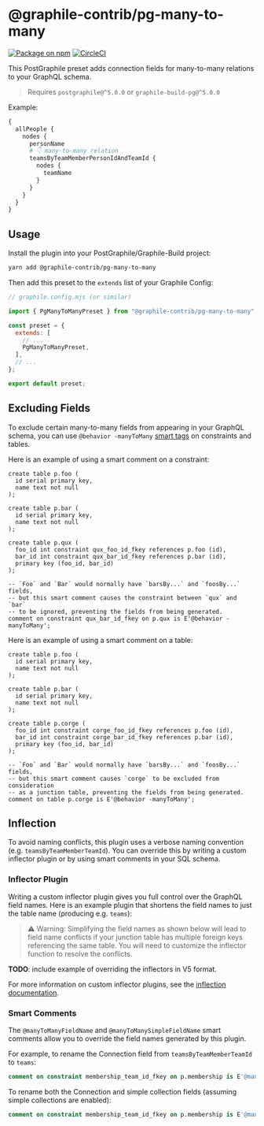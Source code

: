 # @graphile-contrib/pg-many-to-many

[![Package on npm](https://img.shields.io/npm/v/@graphile-contrib/pg-many-to-many.svg)](https://www.npmjs.com/package/@graphile-contrib/pg-many-to-many) [![CircleCI](https://circleci.com/gh/graphile-contrib/pg-many-to-many.svg?style=svg)](https://circleci.com/gh/graphile-contrib/pg-many-to-many)

This PostGraphile preset adds connection fields for many-to-many relations to your GraphQL schema.

> Requires `postgraphile@^5.0.0` or `graphile-build-pg@^5.0.0`

Example:

```graphql
{
  allPeople {
    nodes {
      personName
      # 👇 many-to-many relation
      teamsByTeamMemberPersonIdAndTeamId {
        nodes {
          teamName
        }
      }
    }
  }
}
```

## Usage

Install the plugin into your PostGraphile/Graphile-Build project:

```bash
yarn add @graphile-contrib/pg-many-to-many
```

Then add this preset to the `extends` list of your Graphile Config:

```js
// graphile.config.mjs (or similar)

import { PgManyToManyPreset } from "@graphile-contrib/pg-many-to-many";

const preset = {
  extends: [
    // ...
    PgManyToManyPreset,
  ],
  // ...
};

export default preset;
```

## Excluding Fields

To exclude certain many-to-many fields from appearing in your GraphQL schema, you can use `@behavior -manyToMany` [smart tags](https://postgraphile.org/postgraphile/next/smart-tags) on constraints and tables.

Here is an example of using a smart comment on a constraint:

```
create table p.foo (
  id serial primary key,
  name text not null
);

create table p.bar (
  id serial primary key,
  name text not null
);

create table p.qux (
  foo_id int constraint qux_foo_id_fkey references p.foo (id),
  bar_id int constraint qux_bar_id_fkey references p.bar (id),
  primary key (foo_id, bar_id)
);

-- `Foo` and `Bar` would normally have `barsBy...` and `foosBy...` fields,
-- but this smart comment causes the constraint between `qux` and `bar`
-- to be ignored, preventing the fields from being generated.
comment on constraint qux_bar_id_fkey on p.qux is E'@behavior -manyToMany';
```

Here is an example of using a smart comment on a table:

```
create table p.foo (
  id serial primary key,
  name text not null
);

create table p.bar (
  id serial primary key,
  name text not null
);

create table p.corge (
  foo_id int constraint corge_foo_id_fkey references p.foo (id),
  bar_id int constraint corge_bar_id_fkey references p.bar (id),
  primary key (foo_id, bar_id)
);

-- `Foo` and `Bar` would normally have `barsBy...` and `foosBy...` fields,
-- but this smart comment causes `corge` to be excluded from consideration
-- as a junction table, preventing the fields from being generated.
comment on table p.corge is E'@behavior -manyToMany';
```

## Inflection

To avoid naming conflicts, this plugin uses a verbose naming convention (e.g. `teamsByTeamMemberTeamId`). You can override this by writing a custom inflector plugin or by using smart comments in your SQL schema.

### Inflector Plugin

Writing a custom inflector plugin gives you full control over the GraphQL field names. Here is an example plugin that shortens the field names to just the table name (producing e.g. `teams`):

> :warning: Warning: Simplifying the field names as shown below will lead to field name conflicts if your junction table has multiple foreign keys referencing the same table. You will need to customize the inflector function to resolve the conflicts.

**TODO**: include example of overriding the inflectors in V5 format.

For more information on custom inflector plugins, see the [inflection documentation](https://postgraphile.org/postgraphile/next/inflection).

### Smart Comments

The `@manyToManyFieldName` and `@manyToManySimpleFieldName` smart comments allow you to override the field names generated by this plugin.

For example, to rename the Connection field from `teamsByTeamMemberTeamId` to `teams`:

```sql
comment on constraint membership_team_id_fkey on p.membership is E'@manyToManyFieldName teams';
```

To rename both the Connection and simple collection fields (assuming simple collections are enabled):

```sql
comment on constraint membership_team_id_fkey on p.membership is E'@manyToManyFieldName teams\n@manyToManySimpleFieldName teamsList';
```
